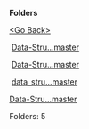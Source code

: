 **Folders**

[&lt;Go Back&gt;](../right.html)

 [Data-Stru...master](Data-Structures-master/right.html)

 [Data-Stru...master](Data-Structures-Notes-master/right.html)

 [data\_stru...master](data_struct_and_algo-master/right.html)

[Data-Stru...master](Data-Structures-and-Algorithms-master/right.html)

  

Folders: 5  
